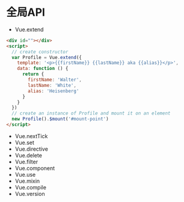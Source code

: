 # 全局API
  * Vue.extend
```html
<div id=""></div>
<script>
  // create constructor
  var Profile = Vue.extend({
    template: '<p>{{firstName}} {{lastName}} aka {{alias}}</p>',
    data: function () {
      return {
        firstName: 'Walter',
        lastName: 'White',
        alias: 'Heisenberg'
      }
    }
  })
  // create an instance of Profile and mount it on an element
  new Profile().$mount('#mount-point')
</script>
```
  * Vue.nextTick
  * Vue.set
  * Vue.directive
  * Vue.delete
  * Vue.filter
  * Vue.component
  * Vue.use
  * Vue.mixin
  * Vue.compile
  * Vue.version
